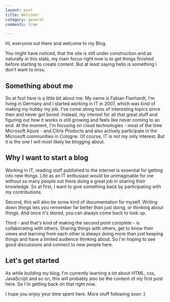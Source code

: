 ```yaml
---
layout: post
title: Welcome!
category: general
comments: true

---
```


Hi, everyone out there and welcome to my Blog.

You might have noticed, that the site is still under construction and as naturally in this state, my main focus right now is to get things finished before starting to create content. But at least saying hello is something I don't want to miss.

## Something about me

So at first here is a little bit about me:
My name is Fabian Flanhardt, I'm living in Germany and I started working in IT in 2007, which was kind of making my hobby my job. I've come along tons of interesting topics since then and never got bored. Instead, my interest for all that great stuff and figuring out how it works is still growing and feels like never coming to an end.
At the moment, I'm focusing on cloud technologies - most of the time Microsoft Azure - and Citrix Products and also actively participate in the Microsoft communities in Cologne.
Of course, IT is not my only interest. But it is the one I will most likely be blogging about.

## Why I want to start a blog

Working in IT, reading stuff published to the internet is essential for getting into new things. Life as an IT enthusiast would be unimaginable for me without so many people out there doing a great job in sharing their knowledge. So at first, I want to give something back by participating with my contributions.

Second, this will also be some kind of documentation for myself. Writing down things lets you remember far better than just doing, or thinking about things. And once it's stored, you can always come back to look up.

Third - and that's kind of making the second point complete - is collaborating with others.
Sharing things with others, get to know their views and learning from each other is always doing more than just keeping things and have a limited audience thinking about. So I'm hoping to see good discussions and connect to new people here.

## Let's get started

As while building my blog, I'm currently learning a lot about HTML, css, JavaScript and so on, this will probably also be the content of my first post here. So I'm getting back on that right now.

I hope you enjoy your time spent here.
More stuff following soon :)